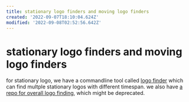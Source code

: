 ```yaml
---
title: stationary logo finders and moving logo finders
created: '2022-09-07T18:10:04.624Z'
modified: '2022-09-08T02:52:56.642Z'
---
```


# stationary logo finders and moving logo finders

for stationary logo, we have a commandline tool called [logo finder](https://github.com/wernerturing/multi-delogo/blob/master/src/opencv-logo-finder/logo-finder.cpp) which can find multple stationary logos with different timespan. we also have [a repo for overall logo finding](https://github.com/rohitrango/automatic-watermark-detection), which might be deprecated.


